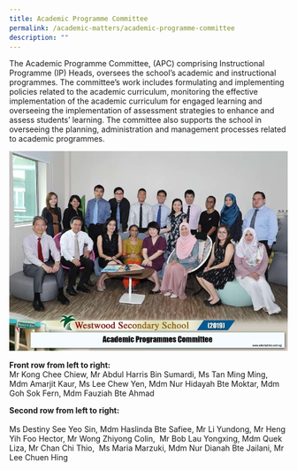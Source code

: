 ```yaml
---
title: Academic Programme Committee
permalink: /academic-matters/academic-programme-committee
description: ""
---
```

The Academic Programme Committee, (APC) comprising Instructional Programme (IP) Heads, oversees the school’s academic and instructional programmes. The committee’s work includes formulating and implementing policies related to the academic curriculum, monitoring the effective implementation of the academic curriculum for engaged learning and overseeing the implementation of assessment strategies to enhance and assess students’ learning. The committee also supports the school in overseeing the planning, administration and management processes related to academic programmes.

![](/images/academic%20programmes%20committee%202.jpeg)

**Front row from left to right:**  <br>
Mr Kong Chee Chiew, Mr Abdul Harris Bin Sumardi, Ms Tan Ming Ming, Mdm Amarjit Kaur, Ms Lee Chew Yen, Mdm Nur Hidayah Bte Moktar, Mdm Goh Sok Fern, Mdm Fauziah Bte Ahmad  
  
**Second row from left to right:**  <br>  
Ms Destiny See Yeo Sin, Mdm Haslinda Bte Safiee, Mr Li Yundong, Mr Heng Yih Foo Hector, Mr Wong Zhiyong Colin,  Mr Bob Lau Yongxing, Mdm Quek Liza, Mr Chan Chi Thio,  Ms Maria Marzuki, Mdm Nur Dianah Bte Jailani, Mr Lee Chuen Hing